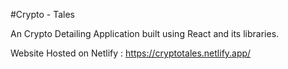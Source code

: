 #Crypto - Tales 

An Crypto Detailing Application built using React and its libraries. 

Website Hosted on Netlify : https://cryptotales.netlify.app/

